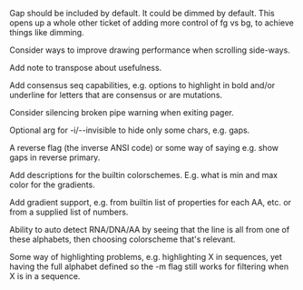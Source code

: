 
Gap should be included by default. It could be dimmed by default. This opens up a whole other ticket of adding more control of fg vs bg, to achieve things like dimming.

Consider ways to improve drawing performance when scrolling side-ways.

Add note to transpose about usefulness.

Add consensus seq capabilities, e.g. options to highlight in bold and/or underline for letters that are consensus or are mutations.

Consider silencing broken pipe warning when exiting pager.

Optional arg for -i/--invisible to hide only some chars, e.g. gaps.

A reverse flag (the inverse ANSI code) or some way of saying e.g. show gaps in reverse primary.

Add descriptions for the builtin colorschemes. E.g. what is min and max color for the gradients.

Add gradient support, e.g. from builtin list of properties for each AA, etc. or from a supplied list of numbers.

Ability to auto detect RNA/DNA/AA by seeing that the line is all from one of these alphabets, then choosing colorscheme that's relevant.

Some way of highlighting problems, e.g. highlighting X in sequences, yet having the full alphabet defined so the -m flag still works for filtering when X is in a sequence.



